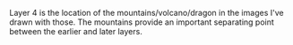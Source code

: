 Layer 4 is the location of the mountains/volcano/dragon in the images I've drawn with those. The mountains provide an important separating point between the earlier and later layers.